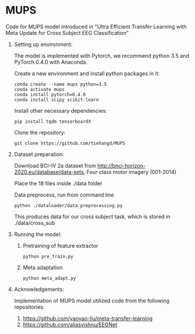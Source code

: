# MUPS

Code for MUPS model introduced in "Ultra Efficient Transfer Learning with Meta Update for Cross Subject EEG Classification"

1) Setting up environment:

   The model is implemented with Pytorch, we recommend python 3.5 and PyTorch 0.4.0 with Anaconda.
   
   Create a new environment and install python packages in it:
   
       conda create --name mups python=3.5
       conda activate mups
       conda install pytorch=0.4.0
       conda install scipy scikit-learn
   
   Install other necessary dependencies:
   
       pip install tqdm tensorboardX
       
   Clone the repository:
   
       git clone https://github.com/tiehangd/MUPS
       
2) Dataset preparation:

   Download BCI-IV 2a dataset from http://bnci-horizon-2020.eu/database/data-sets, Four class motor imagery (001-2014)
   
   Place the 18 files inside ./data folder
   
   Data preprocess, run from command line
   
       python ./dataloader/data_preprocessing.py
   
   This produces data for our cross subject task, which is stored in ./data/cross_sub
   
3) Running the model:
   1) Pretraining of feature extractor
   
          python pre_train.py
     
   2) Meta adaptation 
   
          python meta_adapt.py
      
4) Acknowledgements:

    Implementation of MUPS model utilized code from the following repositories:
    
    1) https://github.com/yaoyao-liu/meta-transfer-learning
    2) https://github.com/aliasvishnu/EEGNet
      
      
      
      
      
     
   
   
   


